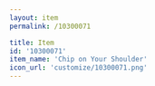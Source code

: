```yaml
---
layout: item
permalink: /10300071

title: Item
id: '10300071'
item_name: 'Chip on Your Shoulder'
icon_url: 'customize/10300071.png'
---
```

